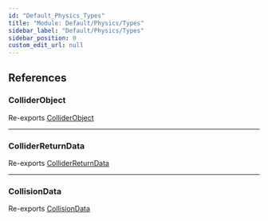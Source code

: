 ```yaml
---
id: "Default_Physics_Types"
title: "Module: Default/Physics/Types"
sidebar_label: "Default/Physics/Types"
sidebar_position: 0
custom_edit_url: null
---
```


## References

### ColliderObject

Re-exports [ColliderObject](Default_Physics_Types_Physics_Collider_type.md#colliderobject)

___

### ColliderReturnData

Re-exports [ColliderReturnData](Default_Physics_Types_Physics_Collider_type.md#colliderreturndata)

___

### CollisionData

Re-exports [CollisionData](Default_Physics_Types_Physics_Collider_type.md#collisiondata)
